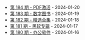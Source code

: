 * [第 184 期 - PDF激活](https://day.tsq360.cf/posts/184-PDF激活) - 2024-01-20
* [第 183 期 - 数字图书](https://day.tsq360.cf/posts/183-数字图书) - 2024-01-19
* [第 182 期 - 精选合集](https://day.tsq360.cf/posts/182-精选合集) - 2024-01-18
* [第 181 期 - 黑软专辑](https://day.tsq360.cf/posts/181-黑软专辑) - 2024-01-17
* [第 180 期 - 办公软件](https://day.tsq360.cf/posts/180-办公软件) - 2024-01-16
